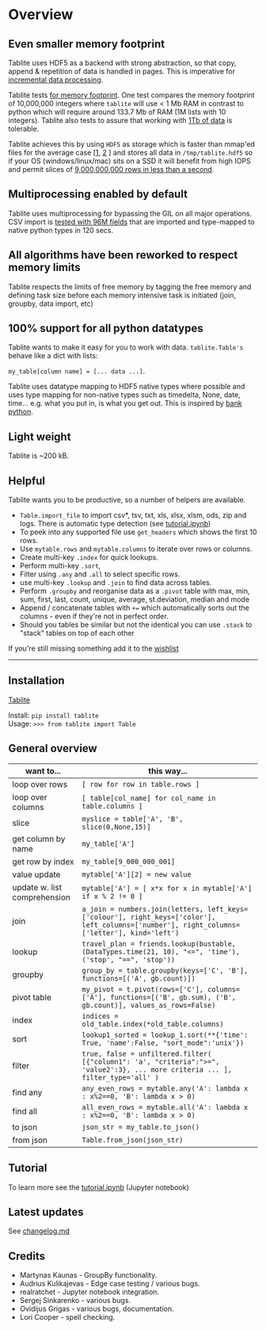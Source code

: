# Overview 


## Even smaller memory footprint

Tablite uses HDF5 as a backend with strong abstraction, so that copy, append & repetition of data is handled in pages. This is imperative for [incremental data processing](https://github.com/root-11/tablite/blob/master/images/incremental_dataprocessing.svg). 

Tablite tests [for memory footprint](https://github.com/root-11/tablite/blob/master/tests/test_memory_footprint.py). One test compares the memory footprint of 10,000,000 integers where `tablite` will use < 1 Mb RAM in contrast to python which will require around 133.7 Mb of RAM (1M lists with 10 integers). Tablite also tests to assure that working with [1Tb of data](https://github.com/root-11/tablite/blob/master/tests/test_filereader_time.py) is tolerable.

Tablite achieves this by using `HDF5` as storage which is faster than mmap'ed files for the average case \[[1](https://stackoverflow.com/questions/27710245/is-there-an-analysis-speed-or-memory-usage-advantage-to-using-hdf5-for-large-arr), [2](https://github.com/root-11/root-11.github.io/blob/master/content/short_intro_to_hdf5.ipynb) \] and stores all data in `/tmp/tablite.hdf5` so if your OS (windows/linux/mac) sits on a SSD it will benefit from high IOPS and permit slices of [9,000,000,000 rows in less than a second](https://github.com/root-11/tablite/blob/master/images/1TB_test.png?raw=true).

## Multiprocessing enabled by default

Tablite uses multiprocessing for bypassing the GIL on all major operations. CSV import is [tested with 96M fields](https://github.com/root-11/tablite/blob/master/tests/test_filereader_time.py) that are imported and type-mapped to native python types in 120 secs.

## All algorithms have been reworked to respect memory limits

Tablite respects the limits of free memory by tagging the free memory and defining task size before each memory intensive task is initiated (join, groupby, data import, etc)

## 100% support for all python datatypes

Tablite wants to make it easy for you to work with data. `tablite.Table's` behave like a dict with lists:

`my_table[column name] = [... data ...]`.

Tablite uses datatype mapping to HDF5 native types where possible and uses type mapping for non-native types such as timedelta, None, date, time… e.g. what you put in, is what you get out. This is inspired by [bank python](https://calpaterson.com/bank-python.html).

## Light weight

Tablite is ~200 kB.

## Helpful

Tablite wants you to be productive, so a number of helpers are available. 

- `Table.import_file` to import csv*, tsv, txt, xls, xlsx, xlsm, ods, zip and logs. There is automatic type detection (see [tutorial.ipynb](https://github.com/root-11/tablite/blob/master/tutorial.ipynb))
- To peek into any supported file use `get_headers` which shows the first 10 rows.
- Use `mytable.rows` and `mytable.columns` to iterate over rows or columns.
- Create multi-key `.index` for quick lookups.
- Perform multi-key `.sort`,
- Filter using `.any` and `.all` to select specific rows.
- use multi-key `.lookup` and `.join` to find data across tables.
- Perform `.groupby` and reorganise data as a `.pivot` table with max, min, sum, first, last, count, unique, average, st.deviation, median and mode
- Append / concatenate tables with `+=` which automatically sorts out the columns - even if they're not in perfect order.
- Should you tables be similar but not the identical you can use `.stack` to "stack" tables on top of each other

If you're still missing something add it to the [wishlist](https://github.com/root-11/tablite/issues)


---------------

## Installation

[Tablite](https://pypi.org/project/tablite/)

Install: `pip install tablite`  
Usage:  `>>> from tablite import Table`  

## General overview

|want to...| this way... |
|---|---|
|loop over rows| `[ row for row in table.rows ]`|
|loop over columns| `[ table[col_name] for col_name in table.columns ]`|
|slice | `myslice = table['A', 'B', slice(0,None,15)]`|
|get column by name | `my_table['A']` |
|get row by index | `my_table[9_000_000_001]` |
|value update| `mytable['A'][2] = new value` |
|update w. list comprehension | `mytable['A'] = [ x*x for x in mytable['A'] if x % 2 != 0 ]`|
|join| `a_join = numbers.join(letters, left_keys=['colour'], right_keys=['color'], left_columns=['number'], right_columns=['letter'], kind='left')`|
| lookup| `travel_plan = friends.lookup(bustable, (DataTypes.time(21, 10), "<=", 'time'), ('stop', "==", 'stop'))`|
| groupby| `group_by = table.groupby(keys=['C', 'B'], functions=[('A', gb.count)])`|
| pivot table | `my_pivot = t.pivot(rows=['C'], columns=['A'], functions=[('B', gb.sum), ('B', gb.count)], values_as_rows=False)`|
| index| `indices = old_table.index(*old_table.columns)`|
| sort| `lookup1_sorted = lookup_1.sort(**{'time': True, 'name':False, "sort_mode":'unix'})`|
| filter    | `true, false = unfiltered.filter( [{"column1": 'a', "criteria":">=", 'value2':3}, ... more criteria ... ], filter_type='all' )`|
| find any  | `any_even_rows = mytable.any('A': lambda x : x%2==0, 'B': lambda x > 0)`|
| find all  | `all_even_rows = mytable.all('A': lambda x : x%2==0, 'B': lambda x > 0)`|
| to json   | `json_str = my_table.to_json()`|
| from json | `Table.from_json(json_str)`|


## Tutorial

To learn more see the [tutorial.ipynb](https://github.com/root-11/tablite/blob/master/tutorial.ipynb) (Jupyter notebook)


## Latest updates

See [changelog.md](https://github.com/root-11/tablite/blob/master/changelog.md)


## Credits

- Martynas Kaunas - GroupBy functionality.
- Audrius Kulikajevas - Edge case testing / various bugs.
- realratchet - Jupyter notebook integration.
- Sergej Sinkarenko - various bugs.
- Ovidijus Grigas - various bugs, documentation.
- Lori Cooper - spell checking.
